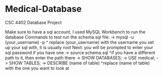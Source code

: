 # Medical-Database
CSC 4402 Database Project

Make sure to have a sql account, I used MySQL Workbench to run the database
Commands to test run the schema.sql file:
    -> mysql -u (your_username) -p
        ^ replace (your_username) with the username you set up your sql with, it is usually root
    Next: you will be prompted to enter your sql password if you have one
    -> source schema.sql
        ^if you have a different path to it, then enter the path there
    -> SHOW DATABASES;
    -> USE medical;
    -> SHOW TABLES;
    -> DESCRIBE (name of table)
        ^replace (name of table) with the one you want to look at